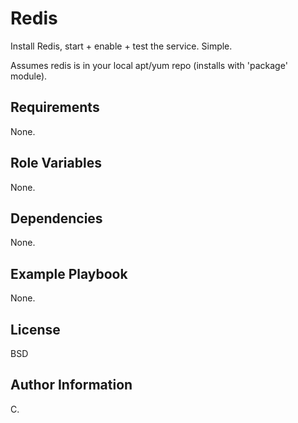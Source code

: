 Redis
=====

Install Redis, start + enable + test the service. Simple.

Assumes redis is in your local apt/yum repo (installs with 'package' module).


Requirements
------------

None.

Role Variables
--------------

None.

Dependencies
------------

None.

Example Playbook
----------------

None.

License
-------

BSD

Author Information
------------------

C.